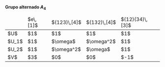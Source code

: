 **Grupo alternado $A_4$**

<table>
  <thead>
    <tr>
      <td> </td>
      <td c>$e\,[1]$</td>
      <td c>$(123)\,[4]$</td>
      <td c>$(132)\,[4]$</td>
      <td c>$(12)(34)\,[3]$</td>
    </tr>
  </thead>
  <tbody>
    <tr>
      <td>$U$</td>
      <td c>$1$</td>
      <td c>$1$</td>
      <td c>$1$</td>
      <td c>$1$</td>
    </tr>
    <tr>
      <td>$U_1$</td>
      <td c>$1$</td>
      <td c>$\omega$</td>
      <td c>$\omega^2$</td>
      <td c>$1$</td>
    </tr>
    <tr>
      <td>$U_2$</td>
      <td c>$1$</td>
      <td c>$\omega^2$</td>
      <td c>$\omega$</td>
      <td c>$1$</td>
    </tr>
    <tr>
      <td>$V$</td>
      <td c>$3$</td>
      <td c>$0$</td>
      <td c>$0$</td>
      <td c>$-1$</td>
    </tr>
  </tbody>
</table>